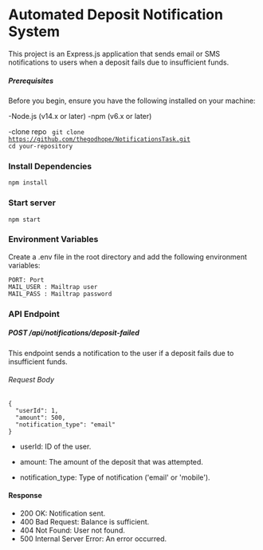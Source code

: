 # Automated Deposit Notification System

This project is an Express.js application that sends email or SMS notifications to users when a deposit fails due to insufficient funds.

##### Prerequisites

Before you begin, ensure you have the following installed on your machine:

-Node.js (v14.x or later)
-npm (v6.x or later)

-clone repo
<code>
git clone https://github.com/thegodhope/NotificationsTask.git
cd your-repository
</code>

### Install Dependencies

<code>npm install</code>

### Start server

<code>npm start</code>

### Environment Variables

Create a .env file in the root directory and add the following environment variables:

```
PORT: Port
MAIL_USER : Mailtrap user
MAIL_PASS : Mailtrap password
```

### API Endpoint

##### POST /api/notifications/deposit-failed

This endpoint sends a notification to the user if a deposit fails due to insufficient funds.

###### Request Body

```
{
  "userId": 1,
  "amount": 500,
  "notification_type": "email"
}
```

- userId: ID of the user.

* amount: The amount of the deposit that was attempted.

- notification_type: Type of notification ('email' or 'mobile').

#### Response

- 200 OK: Notification sent.
- 400 Bad Request: Balance is sufficient.
- 404 Not Found: User not found.
- 500 Internal Server Error: An error occurred.
